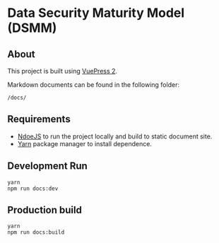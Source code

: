 # Data Security Maturity Model (DSMM)


## About

This project is built using [VuePress 2](https://v2.vuepress.vuejs.org/).

Markdown documents can be found in the following folder:

    /docs/

## Requirements

- [NdoeJS](https://nodejs.org/en/) to run the project locally and build to static document site. 
- [Yarn](https://yarnpkg.com/getting-started/install) package manager to install dependence.

## Development Run

    yarn
    npm run docs:dev

## Production build

    yarn
    npm run docs:build
